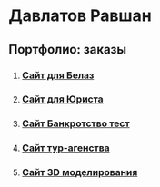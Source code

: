 # Давлатов Равшан
## Портфолио: заказы

1. ### [Сайт для Белаз](https://ravshan014.github.io/project/)

1. ### [Сайт для Юриста](https://vash-jurist.by)

1. ### [Сайт Банкротство тест](https://ravshan014.github.io/%D0%91%D0%B0%D0%BD%D0%BA%D1%80%D0%BE%D1%82%D1%81%D1%82%D0%B2%D0%BE%20%D1%82%D0%B5%D1%81%D1%82/)

1. ### [Сайт тур-агенства](https://ravshan014.github.io/%D0%A2%D1%83%D1%80%D0%B0%D0%B3%D0%B5%D0%BD%D1%82%D1%81%D1%82%D0%B2%D0%BE/)

1. ### [Сайт 3D моделирования](https://ravshan014.github.io/3d-model)

